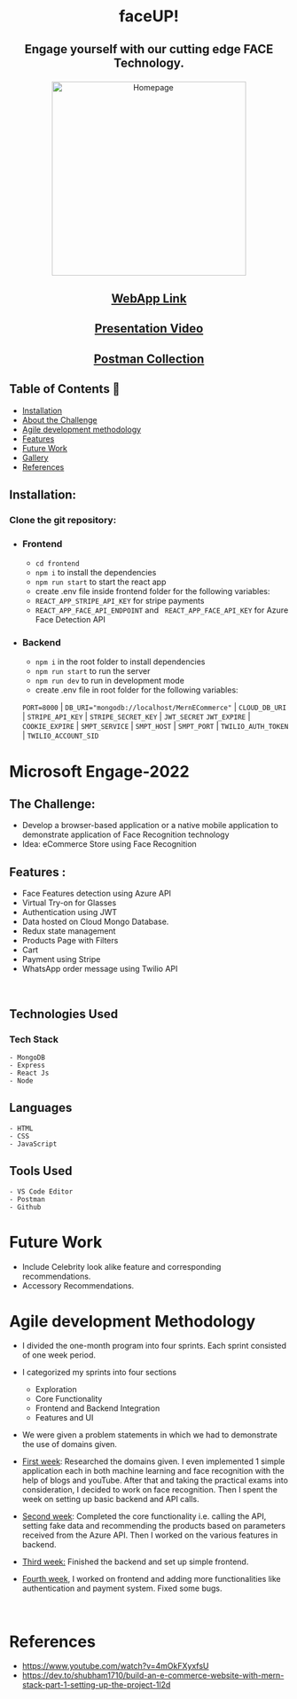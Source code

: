 # <p align ="center" >faceUP!</p>

## <p align ="center" >Engage yourself with our cutting edge FACE Technology.</p>

<p align ="center" ><img src="" height="350px" alt="Homepage"/></p>

## <p  align="center"><a href="https://m-teams.herokuapp.com/">WebApp Link</a></p>

## <p  align="center"><a href="https://www.youtube.com/watch?v=BpAVZUF0sgg">Presentation Video</a></p>

## <p  align="center"><a href="https://www.postman.com/science-candidate-20862179/workspace/engage-2022">Postman Collection</a></p>

## Table of Contents 📕

- [Installation](#installation)
- [About the Challenge](#microsoft-engage-2022)
- [Agile development methodology](#agile-development-methodology)
- [Features](#features-)
- [Future Work](#future-work)
- [Gallery](#gallery)
- [References](#references)

## Installation:

### Clone the git repository:

- ### Frontend

  - `cd frontend`
  - `npm i` to install the dependencies
  - `npm run start` to start the react app
  - create .env file inside frontend folder for the following variables:
  - `REACT_APP_STRIPE_API_KEY` for stripe payments
  - `REACT_APP_FACE_API_ENDPOINT` and ` REACT_APP_FACE_API_KEY` for Azure Face Detection API

- ### Backend

  - `npm i` in the root folder to install dependencies
  - `npm run start` to run the server
  - `npm run dev` to run in development mode
  - create .env file in root folder for the following variables:

  `PORT=8000` | `DB_URI="mongodb://localhost/MernECommerce"` |
  `CLOUD_DB_URI` | `STRIPE_API_KEY` | `STRIPE_SECRET_KEY` | `JWT_SECRET`
  `JWT_EXPIRE` | `COOKIE_EXPIRE` | `SMPT_SERVICE` | `SMPT_HOST` | `SMPT_PORT`
  | `TWILIO_AUTH_TOKEN` | `TWILIO_ACCOUNT_SID`

# Microsoft Engage-2022

## The Challenge:

- Develop a browser-based application or a native mobile application to demonstrate application of Face Recognition technology
- Idea: eCommerce Store using Face Recognition

## Features :

- Face Features detection using Azure API
- Virtual Try-on for Glasses
- Authentication using JWT
- Data hosted on Cloud Mongo Database.
- Redux state management
- Products Page with Filters
- Cart
- Payment using Stripe
- WhatsApp order message using Twilio API

<br />

## Technologies Used

### Tech Stack

    - MongoDB
    - Express
    - React Js
    - Node

## Languages

    - HTML
    - CSS
    - JavaScript

## Tools Used

    - VS Code Editor
    - Postman
    - Github

# Future Work

- Include Celebrity look alike feature and corresponding recommendations.
- Accessory Recommendations.

# Agile development Methodology

- I divided the one-month program into four sprints. Each sprint consisted of one week period.
- I categorized my sprints into four sections

  - Exploration
  - Core Functionality
  - Frontend and Backend Integration
  - Features and UI

- We were given a problem statements in which we had to demonstrate the use of domains given.
- <u> First week</u>: Researched the domains given. I even implemented 1 simple application each in both machine learning and face recognition with the help of blogs and youTube. After that and taking the practical exams into consideration, I decided to work on face recognition.
  Then I spent the week on setting up basic backend and API calls.
- <u> Second week</u>: Completed the core functionality i.e. calling the API, setting fake data and recommending the products based on parameters received from the Azure API. Then I worked on the various features in backend.
- <u> Third week:</u> Finished the backend and set up simple frontend.
- <u>Fourth week</u>, I worked on frontend and adding more functionalities like authentication and payment system. Fixed some bugs.

<br/>

# References

- https://www.youtube.com/watch?v=4mOkFXyxfsU
- https://dev.to/shubham1710/build-an-e-commerce-website-with-mern-stack-part-1-setting-up-the-project-1l2d

